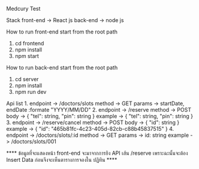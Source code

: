Medcury Test

Stack
front-end -> React js
back-end -> node js

How to run front-end
  start from the root path
  1. cd frontend
  2. npm install
  3. npm start

How to run back-end
  start from the root path
  1. cd server
  2. npm install
  3. npm run dev


Api list 
1. 
    endpoint -> /doctors/slots
    method -> GET
    params -> startDate, endDate :formate "YYYY/MM/DD"
2. 
    endpoint -> /reserve
    method -> POST
    body -> {
                "tel": string,
                "pin": string
            }
    example -> {
                 "tel": string,
                 "pin": string
               }     
  3.
    endpoint -> /reserve/cancel
    method -> POST
    body -> {
                "id": string
            }
    example -> {
                "id": "465b81fc-4c23-405d-82cb-c88b45837515"
               }
  4. 
    endpoint -> /doctors/slots/:id
    method -> GET
    params -> id: string
    example -> /doctors/slots/001
    
  **** ข้อมูลที่จะแสดงหน้า front-end จะมาจากการยิง API เส้น /reserve เพราะฉะนั้นจะต้อง Insert Data ก่อนจึงจะเห็นตารางการจองใน ปฏิทิน ****
               
               
               
               
               
               
               
               
            
